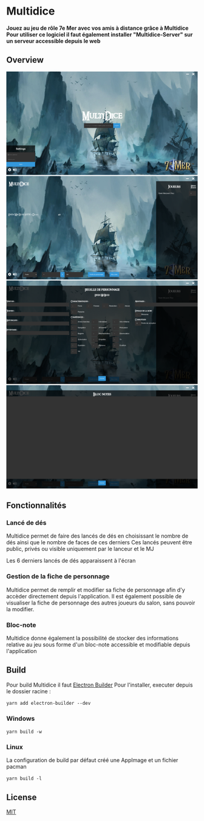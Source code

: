 # Multidice

**Jouez au jeu de rôle 7e Mer avec vos amis à distance grâce à Multidice** **Pour utiliser ce logiciel il faut également installer "Multidice-Server" sur un serveur accessible depuis le web**

## Overview

![](screenshots/launch.png) ![](screenshots/dice.png) ![](screenshots/characterSheet.png) ![](screenshots/notes.png)

## Fonctionnalités

### Lancé de dés

Multidice permet de faire des lancés de dés en choisissant le nombre de dés ainsi que le nombre de faces de ces derniers Ces lancés peuvent être public, privés ou visible uniquement par le lanceur et le MJ

Les 6 derniers lancés de dés apparaissent à l'écran

### Gestion de la fiche de personnage

Multidice permet de remplir et modifier sa fiche de personnage afin d'y accèder directement depuis l'application. Il est également possible de visualiser la fiche de personnage des autres joueurs du salon, sans pouvoir la modifier.

### Bloc-note

Multidice donne également la possibilité de stocker des informations relative au jeu sous forme d'un bloc-note accessible et modifiable depuis l'application

## Build

Pour build Multidice il faut [Electron Builder](https://www.electron.build/) Pour l'installer, executer depuis le dossier racine :

```
yarn add electron-builder --dev
```

### Windows

```
yarn build -w
```

### Linux

La configuration de build par défaut créé une AppImage et un fichier pacman

```
yarn build -l
```

## License

[MIT](LICENSE.md)
